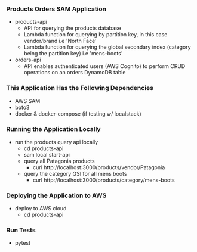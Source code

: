 ### Products Orders SAM Application ###

* products-api
    - API for querying the products database
    - Lambda function for querying by partition key, in this case vendor/brand i.e 'North Face'
    - Lambda function for querying the global secondary index (category being the partition key) i.e 'mens-boots'
* orders-api
    - API enables authenticated users (AWS Cognito) to perform CRUD operations on an orders DynamoDB table    

    
### This Application Has the Following Dependencies ###
* AWS SAM
* boto3
* docker & docker-compose (if testing w/ localstack)
    
### Running the Application Locally ### 

        
* run the products query api locally
    - cd products-api
    - sam local start-api
    - query all Patagonia products
        - curl http://localhost:3000/products/vendor/Patagonia
    - query the category GSI for all mens boots 
        - curl http://localhost:3000/products/category/mens-boots
### Deploying the Application to AWS ###
* deploy to AWS cloud 
    - cd products-api
    
### Run Tests ###
* pytest